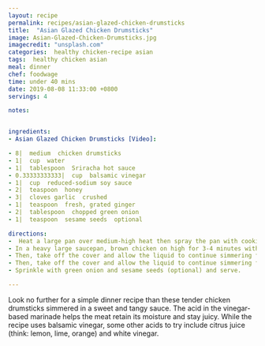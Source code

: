 ```yaml
---
layout: recipe
permalink: recipes/asian-glazed-chicken-drumsticks
title:  "Asian Glazed Chicken Drumsticks"
image: Asian-Glazed-Chicken-Drumsticks.jpg
imagecredit: "unsplash.com"
categories:  healthy chicken-recipe asian
tags:  healthy chicken asian
meal: dinner
chef: foodwage
time: under 40 mins
date: 2019-08-08 11:33:00 +0800
servings: 4

notes:


ingredients:
- Asian Glazed Chicken Drumsticks [Video]:

- 8|  medium  chicken drumsticks
- 1|  cup  water
- 1|  tablespoon  Sriracha hot sauce
- 0.33333333333|  cup  balsamic vinegar
- 1|  cup  reduced-sodium soy sauce
- 2|  teaspoon  honey
- 3|  cloves garlic  crushed
- 1|  teaspoon  fresh, grated ginger
- 2|  tablespoon  chopped green onion
- 1|  teaspoon  sesame seeds  optional

directions:
-  Heat a large pan over medium-high heat then spray the pan with cooking oil spray.
- In a heavy large saucepan, brown chicken on high for 3-4 minutes with a little spray oil. Add water, Sriracha, vinegar, soy sauce, honey, garlic and ginger. Cook until liquid boils then reduce the heat to low and allow it to simmer, covered, for 20 minutes.
- Then, take off the cover and allow the liquid to continue simmering for 10 minutes until the sauce becomes thick. Flip the chicken drumsticks as needed and lower the heat as needed to prevent the sauce from burning.
- Then, take off the cover and allow the liquid to continue simmering for 10 minutes until the sauce becomes thick. Flip the chicken drumsticks as needed and lower the heat as needed to prevent the sauce from burning.
- Sprinkle with green onion and sesame seeds (optional) and serve.

---
```


Look no further for a simple dinner recipe than these tender chicken drumsticks simmered in a sweet and tangy sauce. The acid in the vinegar-based marinade helps the meat retain its moisture and stay juicy. While the recipe uses balsamic vinegar, some other acids to try include citrus juice (think: lemon, lime, orange) and white vinegar.